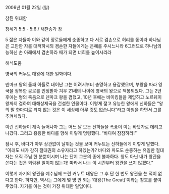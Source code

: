2006년 01월 22일 (일)

참된 위대함



창세기 5:5 - 5:6 / 새찬송가  장


5 젊은 자들아 이와 같이 장로들에게 순종하고 다 서로 겸손으로 허리를 동이라 하나님은 교만한 자를 대적하시되 겸손한 자들에게는 은혜를 주시느니라 6그러므로 하나님의 능하신 손 아래에서 겸손하라 때가 되면 너희를 높이시리라

해석도움





영국의 커누트 대왕에 대한 일화이다. 

덴마크 왕의 둘째 아들로 태어난 그는 어려서부터 총명하고 용감했으며, 부왕을 따라 영국을 정복한 공로를 인정받아 겨우 21세의 나이에 영국의 왕으로 책봉되었다. 그는 2년 후에는 형의 죽음으로 덴마크 왕을 겸했고, 10년 후에는 바이킹들을 제압하고 노르웨이 왕까지 겸하여 대해상제국을 건설한 인물이다. 이렇게 젊고 유능한 왕에게 신하들은 “왕의 말 한마디로 되지 않는 것은 이 세상에 아무 것도 없습니다”라고 아첨을 하면서 그를 추켜세웠다. 

이런 신하들이 계속 늘어나자 그는 어느 날 모든 신하들을 폭풍이 이는 바닷가로 데리고 나갔다. 그리고 흉용한 바다를 향해 이렇게 명령했다. 
“바다여 잠잠하라!”

잠시 후, 바다가 아무 상관없이 날뛰는 것을 보며 커누트는 신하들에게 이렇게 말했다. 
“이래도 내가 감히 절대권의 소유자라고 하겠는가? 바다와 파도도 순종하는 유일한 절대자는 오직 주님 한 분뿐이시며 나는 단지 그분의 종에 불과하다. 왕도 아닌 내가 왕관을 쓴다는 것은 외람된 일이지 않는가! 따라서 나는 이 시간부터 왕관을 쓰지 않겠다.” 

이렇게 자기의 왕관을 예수님께 드린 커누트 대왕은 그 후 단 한 번도 왕관을 쓴 적이 없다고 한다. 하지만, 역사는 그에게 몇 명 안 되는 ‘대왕(The Great)’이라는 칭호를 붙여주었다. 자기를 아는 것이 가장 위대한 일입이다.